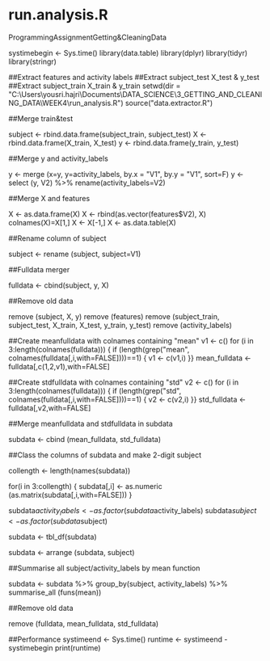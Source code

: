 # run.analysis.R
ProgrammingAssignmentGetting&amp;CleaningData

systimebegin <- Sys.time()
library(data.table)
library(dplyr)
library(tidyr)
library(stringr)


##Extract features and activity labels
##Extract subject_test X_test & y_test 
##Extract subject_train X_train & y_train 
setwd(dir = "C:\\Users\\yousri.hajri\\Documents\\DATA_SCIENCE\\3_GETTING_AND_CLEANING_DATA\\WEEK4\\run_analysis.R")
source("data.extractor.R")

##Merge train&test

subject <- rbind.data.frame(subject_train, subject_test)
X <- rbind.data.frame(X_train, X_test)
y <- rbind.data.frame(y_train, y_test)

##Merge y and activity_labels

y <- merge (x=y, y=activity_labels, by.x = "V1", by.y = "V1", sort=F) 
y <- select (y, V2) %>% rename(activity_labels=V2)

##Merge X and features

X <- as.data.frame(X)
X <- rbind(as.vector(features$V2), X)
colnames(X)=X[1,]
X <- X[-1,]
X <- as.data.table(X)

##Rename column of subject

subject <- rename (subject, subject=V1)

##Fulldata merger

fulldata <- cbind(subject, y, X)

##Remove old data

remove (subject, X, y)
remove (features)
remove (subject_train, subject_test,
        X_train, X_test,
        y_train, y_test)
remove (activity_labels)


##Create meanfulldata with colnames containing "mean"
v1 <- c()
for (i in 3:length(colnames(fulldata))) {
              if (length(grep("mean", colnames(fulldata[,i,with=FALSE])))==1) {
               v1 <- c(v1,i)      }}
mean_fulldata <- fulldata[,c(1,2,v1),with=FALSE]

##Create stdfulldata with colnames containing "std"
v2 <- c()
for (i in 3:length(colnames(fulldata))) {
  if (length(grep("std", colnames(fulldata[,i,with=FALSE])))==1) {
    v2 <- c(v2,i)      }}
std_fulldata <- fulldata[,v2,with=FALSE]

##Merge meanfulldata and stdfulldata in subdata

subdata <- cbind (mean_fulldata, std_fulldata)

##Class the columns of subdata and make 2-digit subject

collength <- length(names(subdata))

for(i in 3:collength) {
              subdata[,i] <- as.numeric (as.matrix(subdata[,i,with=FALSE])) }

subdata$activity_labels <- as.factor(subdata$activity_labels)
subdata$subject <- as.factor(subdata$subject)

subdata <- tbl_df(subdata)

subdata <- arrange (subdata, subject)

##Summarise all subject/activity_labels by mean function

subdata <- subdata %>%
  group_by(subject, activity_labels) %>%
  summarise_all (funs(mean))


##Remove old data

remove (fulldata, mean_fulldata, std_fulldata)


##Performance
systimeend <- Sys.time()
runtime <- systimeend - systimebegin
print(runtime)



